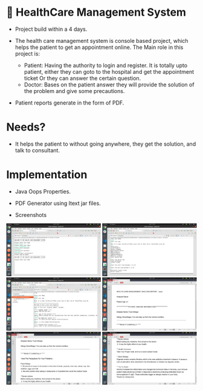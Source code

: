 # :hospital: HealthCare Management System

* Project build within a 4 days.
* The health care management system is console based project, which helps the patient to get an appointment online.
  The Main role in this project is:
    * Patient:  Having the authority to login and register. It is totally upto patient, either they can goto to the hospital and get the appointment ticket Or they can answer the certain question.
    * Doctor:  Bases on the patient answer they will provide the solution of the problem and give some precautions.
    
 * Patient reports generate in the form of PDF.
 
 # Needs?
 
 * It helps the patient to without going anywhere, they get the solution, and talk to consultant.
 
 # Implementation
 
 * Java Oops Properties.
 * PDF Generator using Itext jar files.
 
 * Screenshots
 
<img src="images/image1.png" width="250" style="max-width:100%;"> <img src="images/image2.png" width="250px" style="max-width:100%;"> 
<img src="images/image3.png" width="250px" style="max-width:100%;"> <img src="images/image4.png" width="250px" style="max-width:100%;"> 
<img src="images/image5.png" width="250px" style="max-width:100%;"> <img src="images/image6.png" width="250" style="max-width:100%;"> 

